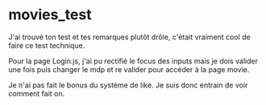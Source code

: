 # movies_test


J'ai trouvé ton test et tes remarques plutôt drôle, c'était vraiment cool de faire ce test technique.

Pour la page Login.js, j'ai pu rectifié le focus des inputs mais je dois valider une fois 
puis changer le mdp et re valider pour accéder à la page movie.

Je n'ai pas fait le bonus du système de like. Je suis donc entrain de voir comment fait on.